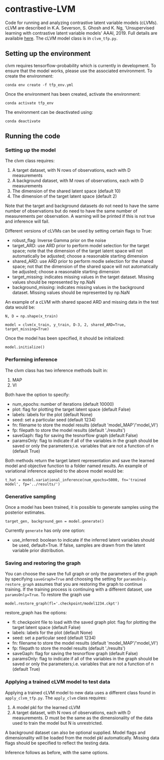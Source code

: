 # contrastive-LVM
Code for running and analyzing contrastive latent variable models (cLVMs). cLVM are described in K.A. Severson, S. Ghosh and K. Ng, 'Unsupervised learning with contrastive latent variable models' AAAI, 2019. Full details are available [here](https://arxiv.org/pdf/1811.06094.pdf). The cLVM model class is in `clvm_tfp.py`.

## Setting up the environment
clvm requires tensorflow-probability which is currently in development. To ensure that the model works, please use the associated environment. To create the environment:

`conda env create -f tfp_env.yml`

Once the environment has been created, activate the environment:

`conda activate tfp_env`

The environment can be deactivated using:

`conda deactivate`

## Running the code

### Setting up the model
The clvm class requires:
1. A target dataset, with N rows of observations, each with D measurements
2. A background dataset, with M rows of observations, each with D measurements
3. The dimension of the shared latent space (default 10)
4. The dimension of the target latent space (default 2)

Note that the target and background datasets do not need to have the same number of observations but do need to have the same number of measurements per observation. A warning will be printed if this is not true and inference will fail.

Different versions of cLVMs can be used by setting certain flags to True:
* robust_flag: Inverse Gamma prior on the noise
* target_ARD: use ARD prior to perform model selection for the target space; note that the dimension of the target latent space 
 will not automatically be adjusted; choose a reasonable starting dimension
* shared_ARD: use ARD prior to perform modle selection for the shared space; not that the dimension of the shared space will not automatically be adjusted; choose a reasonable starting dimension
* target_missing: indicates missing values in the target dataset. Missing values should be represented by np.NaN
* background_missing: indicates missing values in the background dataset. Missing values should be represented by np.NaN

An example of a cLVM with shared spaced ARD and missing data in the test data would be:

`N, D = np.shape(x_train)`

`model = clvm(x_train, y_train, D-3, 2, shared_ARD=True, target_missing=True)`

Once the model has been specified, it should be initialized:

`model.initialize()`

### Performing inference
The clvm class has two inference methods built in:
1. MAP
2. VI

Both have the option to specify:
* num_epochs: number of iterations (default 10000)
* plot: flag for plotting the target latent space (default False)
* labels: labels for the plot (default None)
* seed: set a particular seed (default 1234)
* fn: filename to store the model results (default 'model_MAP'/'model_VI')
* fp: filepath to store the model results (default './results')
* saveGaph: flag for saving the tesnorflow graph (default False)
* paramsOnly: flag to indicate if all of the variables in the graph should be saved or only the parameters;i.e. variables that are not a function of n (default True)

Both methods return the target latent representation and save the learned model and objective function to a folder named results. An example of variational inference applied to the above model would be:

`t_hat = model.variational_inference(num_epochs=5000, fn='trained model', fp='../results/')`

### Generative sampling
Once a model has been trained, it is possible to generate samples using the posterior estimates. 

`target_gen, background_gen = model.generate()`

Currently `generate` has only one option: 
* use_inferred: boolean to indicate if the inferred latent variables should be used, default=True. If false, samples are drawn from the latent variable prior distribution.

### Saving and restoring the graph
You can choose the save the full graph or only the parameters of the graph by specifying `saveGraph=True` and choosing the setting for `paramsOnly`. `restore_graph` assumes that you are restoring the graph to continue training. If the training process is continuing with a different dataset, use `paramsOnly=True`. To restore the graph use

`model.restore_graph(fl='.checkpoint/model1234.ckpt')`

restore_graph has the options:
* fl: checkpoint file to load with the saved graph
plot: flag for plotting the target latent space (default False)
* labels: labels for the plot (default None)
* seed: set a particular seed (default 1234)
* fn: filename to store the model results (default 'model_MAP'/'model_VI')
* fp: filepath to store the model results (default './results')
* saveGaph: flag for saving the tesnorflow graph (default False)
* paramsOnly: flag to indicate if all of the variables in the graph should be saved or only the parameters;i.e. variables that are not a function of n (default True)

### Applying a trained cLVM model to test data
Applying a trained cLVM model to new data uses a different class found in `apply_clvm_tfp.py`. The `apply_clvm` class requires:
1. A model pkl for the learned cLVM
2. A target dataset, with N rows of observations, each with D measurements. D must be the same as the dimensionality of the data used to train the model but N is unrestricted.

A background dataset can also be optional supplied. Model flags and dimensionality will be loaded from the model pkl automatically. Missing data flags should be specified to reflect the testing data.

Inference follows as before, with the same options.
